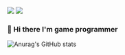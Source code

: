 <img src="https://img.shields.io/badge/spdhfh31@gmail.com-EA4335?style=plastic&logo=Gmail&logoColor=ffffff"/></a>
<img src="https://img.shields.io/badge/Snowsigh-181717?style=plastic&logo=GitHub&logoColor=ffffff"/></a>

### 👋 Hi there I'm game programmer

![Anurag's GitHub stats](https://github-readme-stats.vercel.app/api?username=Snowsigh&show_icons=true&theme=highcontrast )

<!--
**Snowsigh/Snowsigh** is a ✨ _special_ ✨ repository because its `README.md` (this file) appears on your GitHub profile.

Here are some ideas to get you started:

- 🔭 I’m currently working on ...
- 🌱 I’m currently learning ...
- 👯 I’m looking to collaborate on ...
- 🤔 I’m looking for help with ...
- 💬 Ask me about ...
- 📫 How to reach me: ...
- 😄 Pronouns: ...
- ⚡ Fun fact: ...
-->
